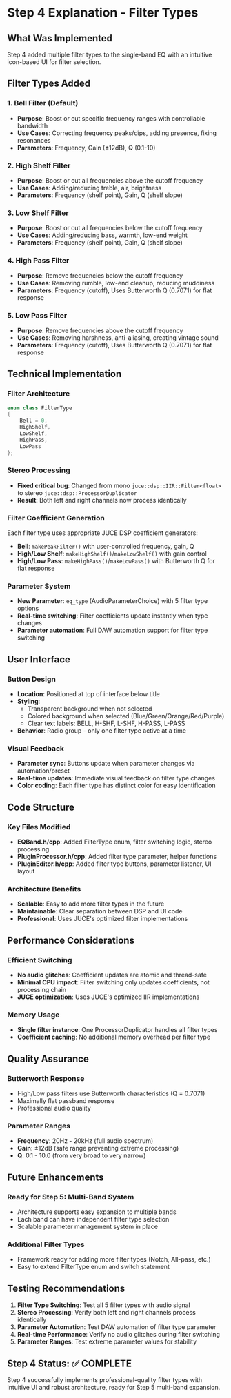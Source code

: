 # Step 4 Explanation - Filter Types

## What Was Implemented

Step 4 added multiple filter types to the single-band EQ with an intuitive icon-based UI for filter selection.

## Filter Types Added

### 1. Bell Filter (Default)
- **Purpose**: Boost or cut specific frequency ranges with controllable bandwidth
- **Use Cases**: Correcting frequency peaks/dips, adding presence, fixing resonances
- **Parameters**: Frequency, Gain (±12dB), Q (0.1-10)

### 2. High Shelf Filter
- **Purpose**: Boost or cut all frequencies above the cutoff frequency
- **Use Cases**: Adding/reducing treble, air, brightness
- **Parameters**: Frequency (shelf point), Gain, Q (shelf slope)

### 3. Low Shelf Filter
- **Purpose**: Boost or cut all frequencies below the cutoff frequency
- **Use Cases**: Adding/reducing bass, warmth, low-end weight
- **Parameters**: Frequency (shelf point), Gain, Q (shelf slope)

### 4. High Pass Filter
- **Purpose**: Remove frequencies below the cutoff frequency
- **Use Cases**: Removing rumble, low-end cleanup, reducing muddiness
- **Parameters**: Frequency (cutoff), Uses Butterworth Q (0.7071) for flat response

### 5. Low Pass Filter
- **Purpose**: Remove frequencies above the cutoff frequency
- **Use Cases**: Removing harshness, anti-aliasing, creating vintage sound
- **Parameters**: Frequency (cutoff), Uses Butterworth Q (0.7071) for flat response

## Technical Implementation

### Filter Architecture
```cpp
enum class FilterType
{
    Bell = 0,
    HighShelf,
    LowShelf, 
    HighPass,
    LowPass
};
```

### Stereo Processing
- **Fixed critical bug**: Changed from mono `juce::dsp::IIR::Filter<float>` to stereo `juce::dsp::ProcessorDuplicator`
- **Result**: Both left and right channels now process identically

### Filter Coefficient Generation
Each filter type uses appropriate JUCE DSP coefficient generators:
- **Bell**: `makePeakFilter()` with user-controlled frequency, gain, Q
- **High/Low Shelf**: `makeHighShelf()`/`makeLowShelf()` with gain control
- **High/Low Pass**: `makeHighPass()`/`makeLowPass()` with Butterworth Q for flat response

### Parameter System
- **New Parameter**: `eq_type` (AudioParameterChoice) with 5 filter type options
- **Real-time switching**: Filter coefficients update instantly when type changes
- **Parameter automation**: Full DAW automation support for filter type switching

## User Interface

### Button Design
- **Location**: Positioned at top of interface below title
- **Styling**: 
  - Transparent background when not selected
  - Colored background when selected (Blue/Green/Orange/Red/Purple)
  - Clear text labels: BELL, H-SHF, L-SHF, H-PASS, L-PASS
- **Behavior**: Radio group - only one filter type active at a time

### Visual Feedback
- **Parameter sync**: Buttons update when parameter changes via automation/preset
- **Real-time updates**: Immediate visual feedback on filter type changes
- **Color coding**: Each filter type has distinct color for easy identification

## Code Structure

### Key Files Modified
- **EQBand.h/cpp**: Added FilterType enum, filter switching logic, stereo processing
- **PluginProcessor.h/cpp**: Added filter type parameter, helper functions
- **PluginEditor.h/cpp**: Added filter type buttons, parameter listener, UI layout

### Architecture Benefits
- **Scalable**: Easy to add more filter types in the future
- **Maintainable**: Clear separation between DSP and UI code
- **Professional**: Uses JUCE's optimized filter implementations

## Performance Considerations

### Efficient Switching
- **No audio glitches**: Coefficient updates are atomic and thread-safe
- **Minimal CPU impact**: Filter switching only updates coefficients, not processing chain
- **JUCE optimization**: Uses JUCE's optimized IIR implementations

### Memory Usage
- **Single filter instance**: One ProcessorDuplicator handles all filter types
- **Coefficient caching**: No additional memory overhead per filter type

## Quality Assurance

### Butterworth Response
- High/Low pass filters use Butterworth characteristics (Q = 0.7071)
- Maximally flat passband response
- Professional audio quality

### Parameter Ranges
- **Frequency**: 20Hz - 20kHz (full audio spectrum)
- **Gain**: ±12dB (safe range preventing extreme processing)
- **Q**: 0.1 - 10.0 (from very broad to very narrow)

## Future Enhancements

### Ready for Step 5: Multi-Band System
- Architecture supports easy expansion to multiple bands
- Each band can have independent filter type selection
- Scalable parameter management system in place

### Additional Filter Types
- Framework ready for adding more filter types (Notch, All-pass, etc.)
- Easy to extend FilterType enum and switch statement

## Testing Recommendations

1. **Filter Type Switching**: Test all 5 filter types with audio signal
2. **Stereo Processing**: Verify both left and right channels process identically
3. **Parameter Automation**: Test DAW automation of filter type parameter
4. **Real-time Performance**: Verify no audio glitches during filter switching
5. **Parameter Ranges**: Test extreme parameter values for stability

## Step 4 Status: ✅ COMPLETE

Step 4 successfully implements professional-quality filter types with intuitive UI and robust architecture, ready for Step 5 multi-band expansion.